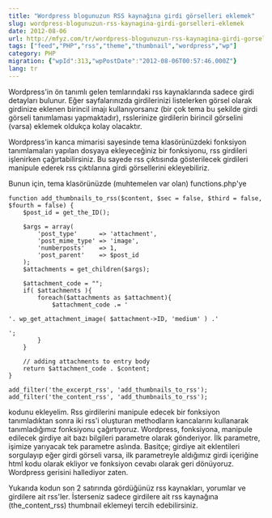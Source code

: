 ```yaml
---
title: "Wordpress blogunuzun RSS kaynağına girdi görselleri eklemek"
slug: wordpress-blogunuzun-rss-kaynagina-girdi-gorselleri-eklemek
date: 2012-08-06
url: http://mfyz.com/tr/wordpress-blogunuzun-rss-kaynagina-girdi-gorselleri-eklemek/
tags: ["feed","PHP","rss","theme","thumbnail","wordpress","wp"]
category: PHP
migration: {"wpId":313,"wpPostDate":"2012-08-06T00:57:46.000Z"}
lang: tr
---
```


Wordpress'in ön tanımlı gelen temlarındaki rss kaynaklarında sadece girdi detayları bulunur. Eğer sayfalarınızda girdilerinizi listelerken görsel olarak girdinize eklenen birincil imajı kullanıyorsanız (bir çok tema bu şekilde girdi görseli tanımlaması yapmaktadır), rsslerinize girdilerin birincil görselini (varsa) eklemek oldukça kolay olacaktır.

Wordpress'in kanca mimarisi sayesinde tema klasörünüzdeki fonksiyon tanımlamaları yapılan dosyaya ekleyeceğiniz bir fonksiyonu, rss girdileri işlenirken çağırtabilirsiniz. Bu sayede rss çıktısında gösterilecek girdileri manipule ederek rss çıktılarına girdi görsellerini ekleyebiliriz.

Bunun için, tema klasörünüzde (muhtemelen var olan) functions.php'ye

```
function add_thumbnails_to_rss($content, $sec = false, $third = false, $fourth = false) {
    $post_id = get_the_ID();

    $args = array(
        'post_type'      => 'attachment',
        'post_mime_type' => 'image',
        'numberposts'    => 1,
        'post_parent'    => $post_id
    );
    $attachments = get_children($args);

    $attachment_code = "";
    if( $attachments ){
        foreach($attachments as $attachment){
            $attachment_code .= '

'. wp_get_attachment_image( $attachment->ID, 'medium' ) .'

';
        }
    }

    // adding attachments to entry body
    return $attachment_code . $content;
}

add_filter('the_excerpt_rss', 'add_thumbnails_to_rss');
add_filter('the_content_rss', 'add_thumbnails_to_rss');

```

kodunu ekleyelim. Rss girdilerini manipule edecek bir fonksiyon tanımladıktan sonra iki rss'i oluşturan methodların kancalarını kullanarak tanımladığımız fonksiyonu çağırtıyoruz. Wordpress, fonksiyona, manipule edilecek girdiye ait bazı bilgileri parametre olarak gönderiyor. İlk parametre, işimize yarıyacak tek parametre aslında. Basitçe; girdiye ait eklentileri sorgulayıp eğer girdi görseli varsa, ilk parametreyle aldığımız girdi içeriğine html kodu olarak ekliyor ve fonksiyon cevabı olarak geri dönüyoruz. Wordpress gerisini hallediyor zaten.

Yukarıda kodun son 2 satırında gördüğünüz rss kaynakları, yorumlar ve girdilere ait rss'ler. İsterseniz sadece girdilere ait rss kaynağına (the_content_rss) thumbnail eklemeyi tercih edebilirsiniz.